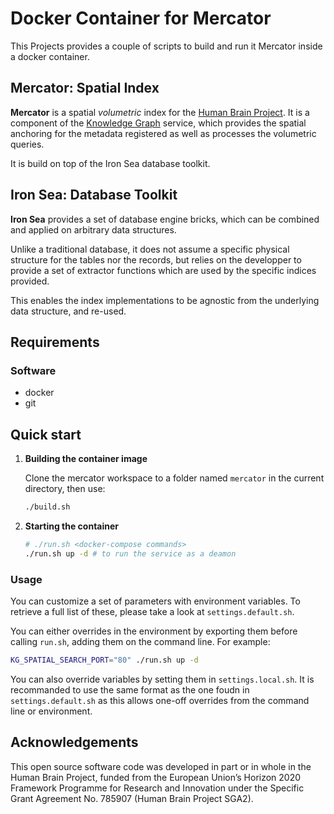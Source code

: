 # Docker Container for Mercator 

This Projects provides a couple of scripts to build and run it Mercator inside a docker container.

## Mercator: Spatial Index

**Mercator** is a spatial *volumetric* index for the [Human Brain Project](http://www.humanbrainproject.eu). It is a component of the [Knowledge Graph](http://www.humanbrainproject.eu/en/explore-the-brain/search/) service, which  provides the spatial anchoring for the metadata registered as well as processes the volumetric queries.

It is build on top of the Iron Sea database toolkit.

## Iron Sea: Database Toolkit

**Iron Sea** provides a set of database engine bricks, which can be combined and applied on arbitrary data structures.

Unlike a traditional database, it does not assume a specific physical structure for the tables nor the records, but relies on the developper to provide a set of extractor functions which are used by the specific indices provided.

This enables the index implementations to be agnostic from the underlying data structure, and re-used.

## Requirements

### Software

 * docker
 * git

## Quick start

1. **Building the container image**
	
	Clone the mercator workspace to a folder named `mercator` in the current directory, then use: 
	
	```sh
	./build.sh
	```

2. **Starting the container**
	
	```sh
	# ./run.sh <docker-compose commands>
	./run.sh up -d # to run the service as a deamon
	```

### Usage

You can customize a set of parameters with environment variables. To retrieve a full list of these, please take a look at `settings.default.sh`.

You can either overrides in the environment by exporting them before calling `run.sh`, adding them on the command line. For example: 

```sh
KG_SPATIAL_SEARCH_PORT="80" ./run.sh up -d
```

You can also override variables by setting them in `settings.local.sh`. It is recommanded to use the same format as the one foudn in `settings.default.sh` as this allows one-off overrides from the command line or environment.

## Acknowledgements

This open source software code was developed in part or in whole in the
Human Brain Project, funded from the European Union’s Horizon 2020
Framework Programme for Research and Innovation under the Specific Grant
Agreement No. 785907 (Human Brain Project SGA2).
